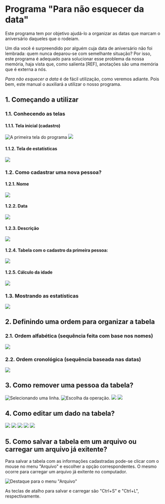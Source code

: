 # Programa "Para não esquecer da data"
 
Este programa tem por objetivo ajudá-lo a organizar as datas que marcam o aniversário daqueles que o rodeiam.

   Um dia você é surpreendido por alguém cuja data de aniversário não foi lembrada: quem nunca deparou-se com semelhante situação? 
Por isso, este programa é adequado para solucionar esse problema da nossa memória, haja vista que, como salienta [REF], anotações são uma memória que é externa a nós.

   *Para não esquecer a data* é de fácil utilização, como veremos adiante. Pois bem, este manual o auxiliará a utilizar o nosso programa.

## 1. Começando a utilizar

### 1.1. Conhecendo as telas

#### 1.1.1. Tela inicial (cadastro)
![A primeira tela do programa](https://github.com/LeitaoFabricio/ProjetoAniversario/blob/master/tela_inicial_1.jpg)
![](https://github.com/LeitaoFabricio/ProjetoAniversario/blob/master/tela_inicial_2.jpg)

#### 1.1.2. Tela de estatísticas
![](https://github.com/LeitaoFabricio/ProjetoAniversario/blob/master/tela_estatisticas.jpg)

### 1.2. Como cadastrar uma nova pessoa?

#### 1.2.1. Nome
![](https://github.com/LeitaoFabricio/ProjetoAniversario/blob/master/cadastrando_nome.jpg) 

#### 1.2.2. Data
![](https://github.com/LeitaoFabricio/ProjetoAniversario/blob/master/cadastrando_data.jpg)

#### 1.2.3. Descrição
![](https://github.com/LeitaoFabricio/ProjetoAniversario/blob/master/cadastrando_descricao.jpg)

#### 1.2.4. Tabela com o cadastro da primeira pessoa:
![](https://github.com/LeitaoFabricio/ProjetoAniversario/blob/master/tabela_com_cadastro_1.jpg)

#### 1.2.5. Cálculo da idade
![](https://github.com/LeitaoFabricio/ProjetoAniversario/blob/master/tabela_com_cadastro_2.jpg)

### 1.3. Mostrando as estatísticas
![](https://github.com/LeitaoFabricio/ProjetoAniversario/blob/master/mostrando_estatisticas.jpg)

## 2. Definindo uma ordem para organizar a tabela

### 2.1. Ordem alfabética (sequência feita com base nos nomes)
![](https://github.com/LeitaoFabricio/ProjetoAniversario/blob/master/ordenacao_por_nome.jpg)

### 2.2. Ordem cronológica (sequência baseada nas datas)
![](https://github.com/LeitaoFabricio/ProjetoAniversario/blob/master/ordenacao_por_data.jpg)

## 3. Como remover uma pessoa da tabela?
![Selecionando uma linha.](https://github.com/LeitaoFabricio/ProjetoAniversario/blob/master/selecionando_linha.jpg)
![Escolha da operação.](https://github.com/LeitaoFabricio/ProjetoAniversario/blob/master/escolha_modificando_tabela.jpg)
![](https://github.com/LeitaoFabricio/ProjetoAniversario/blob/master/excluindo_1.jpg)
![](https://github.com/LeitaoFabricio/ProjetoAniversario/blob/master/excluindo_2.jpg)

## 4. Como editar um dado na tabela?
![](https://github.com/LeitaoFabricio/ProjetoAniversario/blob/master/editando_1.jpg)
![](https://github.com/LeitaoFabricio/ProjetoAniversario/blob/master/editando_2.jpg)
![](https://github.com/LeitaoFabricio/ProjetoAniversario/blob/master/editando_3.jpg)
![](https://github.com/LeitaoFabricio/ProjetoAniversario/blob/master/editando_4.jpg)
![](https://github.com/LeitaoFabricio/ProjetoAniversario/blob/master/editando_5.jpg)

## 5. Como salvar a tabela em um arquivo ou carregar um arquivo já exitente?
Para salvar a tabela com as informações cadastradas pode-se clicar com o mouse no menu "Arquivo" e escolher a opção correspondentes. O mesmo ocorre para carregar um arquivo já exitente no computador. 

   ![Destaque para o menu "Arquivo"](https://github.com/LeitaoFabricio/ProjetoAniversario/blob/master/salvar_e_carregar.jpg)

   As teclas de atalho para salvar e carregar são "Ctrl+S" e "Ctrl+L", respectivamente.  

